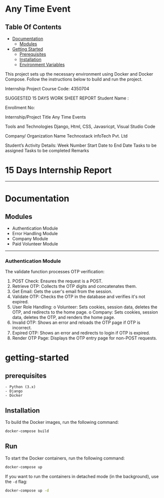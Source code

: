 

# Any Time Event

## Table Of Contents

- [Documentation](#Documentation)
  - [Modules](#modules)
- [Getting Started](#getting-started)
  - [Prerequisites](#prerequisites)
  - [Installation](#installation)
  - [Environment Variables](#environment-variables)
<!-- - [Usage](#usage) -->


This project sets up the necessary environment using Docker and Docker Compose. Follow the instructions below to build and run the project.


Internship Project	Course Code: 4350704


SUGGESTED 15 DAYS WORK SHEET REPORT
Student Name :	

Enrollment No:	

Internship/Project Title	Any Time Events

Tools and Technologies	Django, Html, CSS, Javasricpt, Visual Studio Code

Company/ Organization Name	Technostack infoTech Pvt. Ltd

Student’s Activity Details:
	Week
Number	Start Date to
End Date	Tasks to be assigned	Tasks to be completed	Remarks	
	
# 15 Days Internship Report




---


# Documentation


  ## Modules

   - Authentication Module
   - Error Handling Module
   - Company Module
   - Paid Volunteer Module
---

  ### Authentication Module  
  The validate function processes OTP verification:
1.	POST Check: Ensures the request is a POST.
2.	Retrieve OTP: Collects the OTP digits and concatenates them.
3.	Get Email: Gets the user's email from the session.
4.	Validate OTP: Checks the OTP in the database and verifies it's not expired.
5.	User Role Handling:
    o	Volunteer: Sets cookies, session data, deletes the OTP, and redirects to the home page.
    o	Company: Sets cookies, session data, deletes the OTP, and renders the home page.
6.	Invalid OTP: Shows an error and reloads the OTP page if OTP is incorrect.
7.	Expired OTP: Shows an error and redirects to login if OTP is expired.
8.	Render OTP Page: Displays the OTP entry page for non-POST requests.




# getting-started

## prerequisites

    - Python (3.x)
    - Django
    - Docker




## Installation

To build the Docker images, run the following command:

```bash
docker-compose build
```

## Run

To start the Docker containers, run the following command:

```bash
docker-compose up
```

If you want to run the containers in detached mode (in the background), use the `-d` flag:

```bash
docker-compose up -d
```

